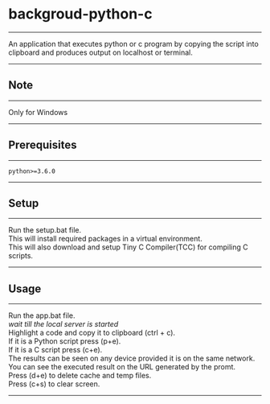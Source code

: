 # backgroud-python-c
------------------------------------------------------------------------

An application that executes python or c program by copying the script into clipboard and produces output on localhost or terminal.

------------------------------------------------------------------------

## Note 
------------------------------------------------------------------------

Only for Windows

------------------------------------------------------------------------

## Prerequisites
------------------------------------------------------------------------

	python>=3.6.0

------------------------------------------------------------------------

## Setup
------------------------------------------------------------------------

Run the setup.bat file.<br />
This will install required packages in a virtual environment.<br />
This will also download and setup Tiny C Compiler(TCC) for compiling C scripts.<br />

------------------------------------------------------------------------


## Usage
------------------------------------------------------------------------

Run the app.bat file.<br />
*wait till the local server is started*<br />
Highlight a code and copy it to clipboard (ctrl + c).<br />
If it is a Python script press (p+e).<br />
If it is a C script press (c+e).<br />
The results can be seen on any device provided it is on the same network.<br />
You can see the executed result on the URL generated by the promt.<br />
Press (d+e) to delete cache and temp files.<br />
Press (c+s) to clear screen.<br />
	
------------------------------------------------------------------------
